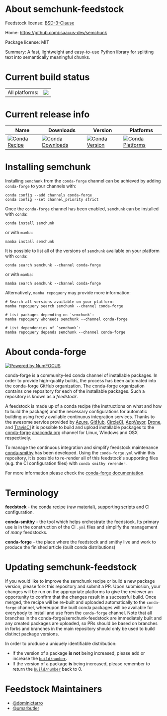 About semchunk-feedstock
========================

Feedstock license: [BSD-3-Clause](https://github.com/conda-forge/semchunk-feedstock/blob/main/LICENSE.txt)

Home: https://github.com/isaacus-dev/semchunk

Package license: MIT

Summary: A fast, lightweight and easy-to-use Python library for splitting text into semantically meaningful chunks.

Current build status
====================


<table><tr><td>All platforms:</td>
    <td>
      <a href="https://dev.azure.com/conda-forge/feedstock-builds/_build/latest?definitionId=24490&branchName=main">
        <img src="https://dev.azure.com/conda-forge/feedstock-builds/_apis/build/status/semchunk-feedstock?branchName=main">
      </a>
    </td>
  </tr>
</table>

Current release info
====================

| Name | Downloads | Version | Platforms |
| --- | --- | --- | --- |
| [![Conda Recipe](https://img.shields.io/badge/recipe-semchunk-green.svg)](https://anaconda.org/conda-forge/semchunk) | [![Conda Downloads](https://img.shields.io/conda/dn/conda-forge/semchunk.svg)](https://anaconda.org/conda-forge/semchunk) | [![Conda Version](https://img.shields.io/conda/vn/conda-forge/semchunk.svg)](https://anaconda.org/conda-forge/semchunk) | [![Conda Platforms](https://img.shields.io/conda/pn/conda-forge/semchunk.svg)](https://anaconda.org/conda-forge/semchunk) |

Installing semchunk
===================

Installing `semchunk` from the `conda-forge` channel can be achieved by adding `conda-forge` to your channels with:

```
conda config --add channels conda-forge
conda config --set channel_priority strict
```

Once the `conda-forge` channel has been enabled, `semchunk` can be installed with `conda`:

```
conda install semchunk
```

or with `mamba`:

```
mamba install semchunk
```

It is possible to list all of the versions of `semchunk` available on your platform with `conda`:

```
conda search semchunk --channel conda-forge
```

or with `mamba`:

```
mamba search semchunk --channel conda-forge
```

Alternatively, `mamba repoquery` may provide more information:

```
# Search all versions available on your platform:
mamba repoquery search semchunk --channel conda-forge

# List packages depending on `semchunk`:
mamba repoquery whoneeds semchunk --channel conda-forge

# List dependencies of `semchunk`:
mamba repoquery depends semchunk --channel conda-forge
```


About conda-forge
=================

[![Powered by
NumFOCUS](https://img.shields.io/badge/powered%20by-NumFOCUS-orange.svg?style=flat&colorA=E1523D&colorB=007D8A)](https://numfocus.org)

conda-forge is a community-led conda channel of installable packages.
In order to provide high-quality builds, the process has been automated into the
conda-forge GitHub organization. The conda-forge organization contains one repository
for each of the installable packages. Such a repository is known as a *feedstock*.

A feedstock is made up of a conda recipe (the instructions on what and how to build
the package) and the necessary configurations for automatic building using freely
available continuous integration services. Thanks to the awesome service provided by
[Azure](https://azure.microsoft.com/en-us/services/devops/), [GitHub](https://github.com/),
[CircleCI](https://circleci.com/), [AppVeyor](https://www.appveyor.com/),
[Drone](https://cloud.drone.io/welcome), and [TravisCI](https://travis-ci.com/)
it is possible to build and upload installable packages to the
[conda-forge](https://anaconda.org/conda-forge) [anaconda.org](https://anaconda.org/)
channel for Linux, Windows and OSX respectively.

To manage the continuous integration and simplify feedstock maintenance
[conda-smithy](https://github.com/conda-forge/conda-smithy) has been developed.
Using the ``conda-forge.yml`` within this repository, it is possible to re-render all of
this feedstock's supporting files (e.g. the CI configuration files) with ``conda smithy rerender``.

For more information please check the [conda-forge documentation](https://conda-forge.org/docs/).

Terminology
===========

**feedstock** - the conda recipe (raw material), supporting scripts and CI configuration.

**conda-smithy** - the tool which helps orchestrate the feedstock.
                   Its primary use is in the construction of the CI ``.yml`` files
                   and simplify the management of *many* feedstocks.

**conda-forge** - the place where the feedstock and smithy live and work to
                  produce the finished article (built conda distributions)


Updating semchunk-feedstock
===========================

If you would like to improve the semchunk recipe or build a new
package version, please fork this repository and submit a PR. Upon submission,
your changes will be run on the appropriate platforms to give the reviewer an
opportunity to confirm that the changes result in a successful build. Once
merged, the recipe will be re-built and uploaded automatically to the
`conda-forge` channel, whereupon the built conda packages will be available for
everybody to install and use from the `conda-forge` channel.
Note that all branches in the conda-forge/semchunk-feedstock are
immediately built and any created packages are uploaded, so PRs should be based
on branches in forks and branches in the main repository should only be used to
build distinct package versions.

In order to produce a uniquely identifiable distribution:
 * If the version of a package **is not** being increased, please add or increase
   the [``build/number``](https://docs.conda.io/projects/conda-build/en/latest/resources/define-metadata.html#build-number-and-string).
 * If the version of a package **is** being increased, please remember to return
   the [``build/number``](https://docs.conda.io/projects/conda-build/en/latest/resources/define-metadata.html#build-number-and-string)
   back to 0.

Feedstock Maintainers
=====================

* [@dominictarro](https://github.com/dominictarro/)
* [@umarbutler](https://github.com/umarbutler/)

